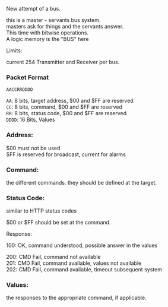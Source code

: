 New attempt of a bus.

this is a master - servants bus system.  
masters ask for things and the servants answer.  
This time with bitwise operations.  
A logic memory is the "BUS" here



Limits:

current 254 Transmitter and Receiver per bus.



### Packet Format
`AACCRRDDDD`

`AA`: 8 bits, target address, $00 and $FF are reserved  
`CC`: 8 bits, command, $00 and $FF are reserved  
`RR`: 8 bits, status code, $00 and $FF are reserved  
`DDDD`: 16 Bits, Values


### Address:
$00 must not be used  
$FF is reserved for broadcast, current for alarms

### Command:
the different commands. they should be defined at the target.

### Status Code:
similar to HTTP status codes

$00 or $FF should be set at the command.

Response: 

100: OK, command understood, possible answer in the values

200: CMD Fail, command not available  
201: CMD Fail, command available, values not available  
202: CMD Fail, command available, timeout subsequent system  

### Values:
the responses to the appropriate command, if applicable.
